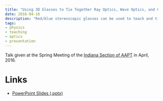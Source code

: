 ```yaml
---
title: "Using 3D Glasses to Tie Together Ray Optics, Wave Optics, and Color Mixing"
date: 2016-04-16
description: "Red/blue stereoscopic glasses can be used to teach and tie together various optical concepts."
tags:
- physics
- teaching
- optics
- presentation
---
```


Talk given at the Spring Meeting of the [Indiana Section of AAPT](http://www.inaapt.org/) in April, 2016.

# Links

 * [PowerPoint Slides (.pptx)](3d.pptx)
